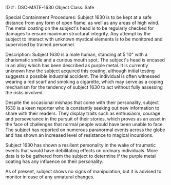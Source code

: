 ID # : DSC-MATE-1630
Object Class: Safe

Special Containment Procedures:
Subject 1630 is to be kept at a safe distance from any form of open flame, as well as any areas of high wind. The metal coating on the subject's head is to be regularly checked for damages to ensure maximum structural integrity. Any attempt by the subject to interact with unknown mystical elements is to be monitored and supervised by trained personnel.

Description:
Subject 1630 is a male human, standing at 5'10" with a charismatic smile and a curious mouth spot. The subject's head is encased in an alloy which has been described as purple metal. It is currently unknown how the subject acquired this coating, although initial testing suggests a possible industrial accident. The individual is often witnessed wearing a red scarf and smoking a cigarette, which may serve as a coping mechanism for the tendency of subject 1630 to act without fully assessing the risks involved.

Despite the occasional mishaps that come with their personality, subject 1630 is a keen reporter who is constantly seeking out new information to share with their readers. They display traits such as enthusiasm, courage and perseverance in the pursuit of their stories, which proves as an asset in the face of challenges that normal people would have been unable to face. The subject has reported on numerous paranormal events across the globe and has shown an increased level of resistance to magical incursions.

Subject 1630 has shown a resilient personality in the wake of traumatic events that would have debilitating effects on ordinary individuals. More data is to be gathered from the subject to determine if the purple metal coating has any influence on their personality.

As of present, subject shows no signs of manipulation, but it is advised to monitor in case of any unnatural changes.